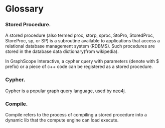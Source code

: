 # Glossary

### Stored Procedure.
A stored procedure (also termed proc, storp, sproc, StoPro, StoredProc, StoreProc, sp, or SP) is a subroutine available to applications that access a relational database management system (RDBMS). Such procedures are stored in the database data dictionary(from wikipedia). 

In GraphScope Interactive, a cypher query with parameters (denote with $ prefix) or a piece of c++ code can be registered as a stored procedure.


### Cypher.

Cypher is a popular graph query language, used by [neo4j](https://neo4j.com/developer/cypher/).

### Compile.

Compile refers to the process of compiling a stored procedure into a dynamic lib that the compute engine can load execute.
